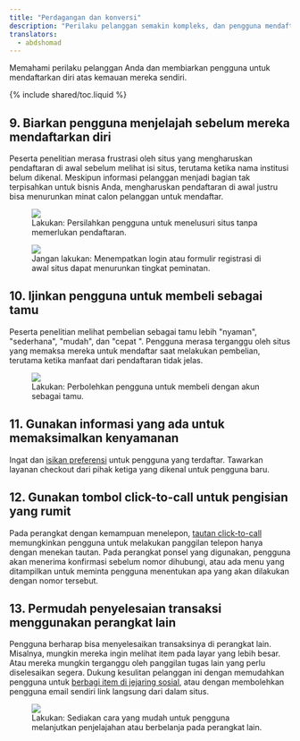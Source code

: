 ```yaml
---
title: "Perdagangan dan konversi"
description: "Perilaku pelanggan semakin kompleks, dan pengguna mendaftarkan diri atas kemauan sendiri."
translators:
  - abdshomad
---
```


<p class="intro">
Memahami perilaku pelanggan Anda dan membiarkan pengguna untuk mendaftarkan diri atas kemauan mereka sendiri.
</p>

{% include shared/toc.liquid %}

## 9. Biarkan pengguna menjelajah sebelum mereka mendaftarkan diri

Peserta penelitian merasa frustrasi oleh situs yang mengharuskan pendaftaran di awal sebelum melihat isi situs, terutama ketika nama institusi belum dikenal.
Meskipun informasi pelanggan menjadi bagian tak terpisahkan untuk bisnis Anda,
mengharuskan pendaftaran di awal justru bisa menurunkan minat calon pelanggan untuk mendaftar.


<div class="mdl-grid">
  <figure class="mdl-cell mdl-cell--6-col">
    <img src="images/cc-gates-good.png">
    <figcaption class="wf-figcaption-good">Lakukan: Persilahkan pengguna untuk menelusuri situs tanpa memerlukan pendaftaran.</figcaption>
  </figure>
  <figure class="mdl-cell mdl-cell--6-col">
    <img src="images/cc-gates-bad.png">
    <figcaption class="wf-figcaption-bad">Jangan lakukan: Menempatkan login atau formulir registrasi di awal situs dapat menurunkan tingkat peminatan.</figcaption>
  </figure>
</div>


## 10. Ijinkan pengguna untuk membeli sebagai tamu

Peserta penelitian melihat pembelian sebagai tamu lebih "nyaman", "sederhana", "mudah", dan "cepat ".
Pengguna merasa terganggu oleh situs yang memaksa mereka untuk mendaftar saat melakukan pembelian,
terutama ketika manfaat dari pendaftaran tidak jelas.

<div class="mdl-grid">
  <figure class="mdl-cell mdl-cell--6-col">
    <img src="images/cc-purchase-guest-good.png">
    <figcaption class="wf-figcaption-good">Lakukan: Perbolehkan pengguna untuk membeli dengan akun sebagai tamu.</figcaption>
  </figure>
</div>

## 11. Gunakan informasi yang ada untuk memaksimalkan kenyamanan

Ingat dan [isikan preferensi](/web/fundamentals/design-and-ui/input/forms/label-and-name-inputs) untuk pengguna yang terdaftar. Tawarkan layanan checkout dari pihak ketiga yang dikenal untuk pengguna baru.

## 12. Gunakan tombol click-to-call untuk pengisian yang rumit

Pada perangkat dengan kemampuan menelepon, [tautan click-to-call](/web/fundamentals/native-hardware/click-to-call/)
memungkinkan pengguna untuk melakukan panggilan telepon hanya dengan menekan tautan.
Pada perangkat ponsel yang digunakan, pengguna akan menerima konfirmasi sebelum nomor dihubungi,
atau ada menu yang ditampilkan untuk meminta pengguna menentukan apa yang akan dilakukan dengan nomor tersebut.

## 13. Permudah penyelesaian transaksi menggunakan perangkat lain

Pengguna berharap bisa menyelesaikan transaksinya di perangkat lain.
Misalnya, mungkin mereka ingin melihat item pada layar yang lebih besar.
Atau mereka mungkin terganggu oleh panggilan tugas lain yang perlu diselesaikan segera.
Dukung kesulitan pelanggan ini dengan memudahkan pengguna untuk
[berbagi item di jejaring sosial](/web/fundamentals/discovery-and-monetization/social-discovery/),
atau dengan membolehkan pengguna email sendiri link langsung dari dalam situs.

<div class="mdl-grid">
  <figure class="mdl-cell mdl-cell--6-col">
    <img src="images/cc-other-device-good.png">
    <figcaption class="wf-figcaption-good">Lakukan: Sediakan cara yang mudah untuk pengguna melanjutkan penjelajahan atau berbelanja pada perangkat lain.</figcaption>
  </figure>
</div>
